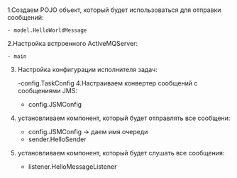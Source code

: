 #
1.Создаем POJO объект, который будет использоваться для отправки сообщений:
   
    - model.HelloWorldMessage
2.Настройкa встроенного ActiveMQServer:

    - main
    
3. Настройка конфигурации исполнителя задач:


    -config.TaskConfig
4.Настраиваем конвертер сообщений с сообщениями JMS:

    - config.JSMConfig
5. установливаем компонент, который будет отправлять все сообщени:


    - config.JSMConfig -> даем имя очереди
    - sender.HelloSender
    
6. установливаем компонент, который будет слушать все сообщения:


    - listener.HelloMessageListener
   
    
    


